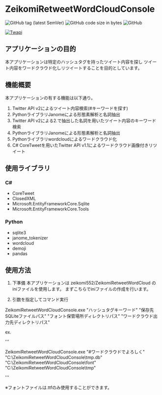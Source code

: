 # ZeikomiRetweetWordCloudConsole

![GitHub tag (latest SemVer)](https://img.shields.io/github/v/tag/zeikomi552/ZeikomiRetweetWordCloudConsole)
![GitHub code size in bytes](https://img.shields.io/github/languages/code-size/zeikomi552/ZeikomiRetweetWordCloudConsole)
![GitHub](https://img.shields.io/github/license/zeikomi552/ZeikomiRetweetWordCloudConsole)

[![Twapi](https://github-readme-stats.vercel.app/api?username=zeikomi552)](https://github.com/zeikomi552/ZeikomiRetweetWordCloudConsole)

## アプリケーションの目的

本アプリケーションは特定のハッシュタグを持ったツイート内容を探し
ツイート内容をワードクラウド化しリツイートすることを目的としています。

## 機能概要

本アプリケーションの有する機能は以下通り。

1. Twitter API v2によるツイート内容検索(#キーワードを探す)
2. PythonライブラリJanomeによる形態素解析と名詞抽出
3. Twitter API v2による2.で抽出した名詞を用いたツイート内容のキーワード検索
4. PythonライブラリJanomeによる形態素解析と名詞抽出
5. Pythonライブラリwordcloudによるワードクラウド化
6. C# CoreTweetを用いたTwitter API v1.1によるワードクラウド画像付きリツイート


## 使用ライブラリ

### C#

- CoreTweet
- ClosedXML
- Microsoft.EntityFrameworkCore.Sqlite
- Microsoft.EntityFrameworkCore.Tools

### Python

- sqlite3
- janome_tokenizer
- wordcloud
- demoji
- pandas


## 使用方法

1. 下準備
本アプリケーションは
zeikomi552/ZeikomiRetweetWordCloud
のiniファイルを使用します。
まずこちらでiniファイルの作成を行います。

2. 引数を指定してコマンド実行

ZeikomiRetweetWordCloudConsole.exe "ハッシュタグキーワード" "保存先SQLiteファイルパス" "フォント保管場所ディレクトリパス" "ワードクラウド出力先ディレクトリパス"

ex.

'''

ZeikomiRetweetWordCloudConsole.exe "#ワードクラウドでよろしく" "C:\ZeikomiRetweetWordCloudConsole\tmp.db" "C:\ZeikomiRetweetWordCloudConsole\font" "C:\ZeikomiRetweetWordCloudConsole\tmp"

'''

※フォントファイルは.ttfのみ使用することができます。